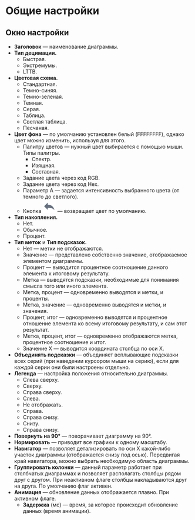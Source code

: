 # Общие настройки

## Окно настройки

* **Заголовок** — наименование диаграммы.
* **Тип децимации.**
  * Быстрая.
  * Экстремумы.
  * LTTB.
* **Цветовая схема.**
  * Стандартная.
  * Темно-синяя.
  * Темно-зеленая.
  * Темная.
  * Серая.
  * Таблица.
  * Светлая таблица.
  * Песчаная.
* **Цвет фона** — по умолчанию установлен белый (FFFFFFFF), однако цвет можно изменить, используя для этого.
  * Палитру цветов — нужный цвет выбирается с помощью мыши. Типы палитры.
    * Спектр.
    * Изящная.
    * Составная.
  * Задание цвета через код RGB.
  * Задание цвета через код Hex.
  * Параметр A — задается интенсивность выбранного цвета (от темного до светлого).
  * Кнопка ![](../../images/icons/toolbar-controls_18x18/toolbar-controls_18x18_undo_default.svg) — возвращает цвет по умолчанию.
* **Тип накопления.**
  * Нет.
  * Обычное.
  * Процент.
* **Тип меток** и **Тип подсказок.**
  * Нет — метки не отображаются.
  * Значение — представлено собственно значение, отображаемое элементом диаграммы.
  * Процент — выводится процентное соотношение данного элемента к итоговому результату.
  * Метка — выводятся подсказки, необходимые для понимания смысла того или иного элемента.
  * Метка, процент — одновременно выводятся и метки, и проценты.
  * Метка, значение — одновременно выводятся и метки, и значения.
  * Процент, итог — одновременно выводятся и процентное отношение элемента ко всему итоговому результату, и сам этот результат.
  * Метка, процент, итог — одновременно отображаются метка, процентное соотношение и итог.
  * Значение X — выводится координата столбца по оси X.
* **Объединять подсказки** — объединяет всплывающие подсказки всех серий (при наведении курсором мыши на серию), если для каждой серии они были настроены отдельно.
* **Легенда** — настройка положения относительно диаграммы.
  * Слева сверху.
  * Сверху.
  * Справа сверху.
  * Слева.
  * Не отображать.
  * Справа.
  * Справа снизу.
  * Снизу.
  * Справа снизу.
* **Повернуть на 90°** — поворачивает диаграмму на 90°.
* **Нормировать** — приводит все графики к одному масштабу.
* **Навигатор** — позволяет детализировать по оси X какой-либо участок диаграммы (отображается снизу под осью). Передвигая край навигатора, можно выбрать необходимую область диаграммы.
* **Группировать колонки** — данный параметр работает при столбчатых диаграммах и позволяет располагать столбцы рядом друг с другом. При неактивном флаге столбцы накладываются друг на друга. По умолчанию флаг активен.
* **Анимация** — обновление данных отображается плавно. При активном флаге.
  * **Задержка** (мс) — время, за которое происходит обновление данных (время анимации).
